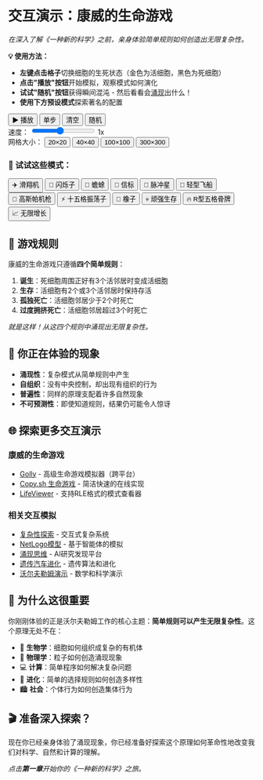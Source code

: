 # 交互演示：康威的生命游戏

*在深入了解《一种新的科学》之前，亲身体验简单规则如何创造出无限复杂性。*

**💡 使用方法：**

- **左键点击格子**切换细胞的生死状态（金色为活细胞，黑色为死细胞）
- **点击"播放"按钮**开始模拟，观察模式如何演化
- **试试"随机"按钮**获得瞬间混沌 - 然后看看会[涌现](annotation:emergence)出什么！
- **使用下方预设模式**探索著名的配置

<div id="game-of-life-container" class="game-of-life-container">
    <div class="game-controls">
        <div class="control-row">
            <button id="play-pause-btn" class="control-btn primary">▶ 播放</button>
            <button id="step-btn" class="control-btn">单步</button>
            <button id="clear-btn" class="control-btn">清空</button>
            <button id="random-btn" class="control-btn">随机</button>
        </div>
        <div class="control-row">
            <label for="speed-slider">速度：</label>
            <input type="range" id="speed-slider" min="1" max="10" value="5" class="slider">
            <span id="speed-display">1x</span>
        </div>
        <div class="control-row">
            <label>网格大小：</label>
            <button id="grid-smallest" class="size-btn">20×20</button>
            <button id="grid-small" class="size-btn active">40×40</button>
            <button id="grid-medium" class="size-btn">100×100</button>
            <button id="grid-large" class="size-btn">300×300</button>
        </div>
    </div>

<canvas id="game-canvas" class="game-canvas"></canvas>

<div class="pattern-library">
    <h3>🎨 试试这些模式：</h3>
    <div class="pattern-buttons">
        <button class="pattern-btn" data-pattern="glider">✈️ 滑翔机</button>
        <button class="pattern-btn" data-pattern="blinker">💫 闪烁子</button>
        <button class="pattern-btn" data-pattern="toad">🐸 蟾蜍</button>
        <button class="pattern-btn" data-pattern="beacon">🔆 信标</button>
        <button class="pattern-btn" data-pattern="pulsar">🌟 脉冲星</button>
        <button class="pattern-btn" data-pattern="lightweight-spaceship">🚀 轻型飞船</button>
        <button class="pattern-btn" data-pattern="gosper-gun">🔫 高斯帕机枪</button>
        <button class="pattern-btn" data-pattern="pentadecathlon">⚡ 十五格振荡子</button>
        <button class="pattern-btn" data-pattern="acorn">🌰 橡子</button>
        <button class="pattern-btn" data-pattern="diehard">💀 顽强生存</button>
        <button class="pattern-btn" data-pattern="r-pentomino">🔥 R型五格骨牌</button>
        <button class="pattern-btn" data-pattern="infinite-growth">📈 无限增长</button>
    </div>
</div>

## 🧬 游戏规则

康威的生命游戏只遵循**四个简单规则**：

1. **诞生**：死细胞周围正好有3个活邻居时变成活细胞
2. **生存**：活细胞有2个或3个活邻居时保持存活
3. **孤独死亡**：活细胞邻居少于2个时死亡
4. **过度拥挤死亡**：活细胞邻居超过3个时死亡

*就是这样！从这四个规则中涌现出无限复杂性。*

## 🎯 你正在体验的现象

- **涌现性**：复杂模式从简单规则中产生
- **自组织**：没有中央控制，却出现有组织的行为
- **普遍性**：同样的原理支配着许多自然现象
- **不可预测性**：即使知道规则，结果仍可能令人惊讶

## 🌐 探索更多交互演示

### 康威的生命游戏
- [Golly](https://golly.sourceforge.io/) - 高级生命游戏模拟器（跨平台）
- [Copy.sh 生命游戏](https://copy.sh/life/) - 简洁快速的在线实现
- [LifeViewer](https://lazyslug.com/lifeviewer/) - 支持RLE格式的模式查看器

### 相关交互模拟
- [复杂性探索](https://www.complexity-explorables.org/) - 交互式复杂系统
- [NetLogo模型](https://ccl.northwestern.edu/netlogo/models/) - 基于智能体的模拟
- [涌现思维](https://emergentmind.com/) - AI研究发现平台
- [遗传汽车进化](https://rednuht.org/genetic_cars_2/) - 遗传算法和进化
- [沃尔夫勒姆演示](https://demonstrations.wolfram.com/) - 数学和科学演示

## 🧠 为什么这很重要

你刚刚体验的正是沃尔夫勒姆工作的核心主题：**简单规则可以产生无限复杂性**。这个原理无处不在：

- 🌿 **生物学**：细胞如何组织成复杂的有机体
- 🌊 **物理学**：粒子如何创造涌现现象
- 💻 **计算**：简单程序如何解决复杂问题
- 🧬 **进化**：简单的选择规则如何创造多样性
- 🏙️ **社会**：个体行为如何创造集体行为

## 🎬 准备深入探索？

现在你已经亲身体验了涌现现象，你已经准备好探索这个原理如何革命性地改变我们对科学、自然和计算的理解。

*点击**第一章**开始你的《一种新的科学》之旅。*
